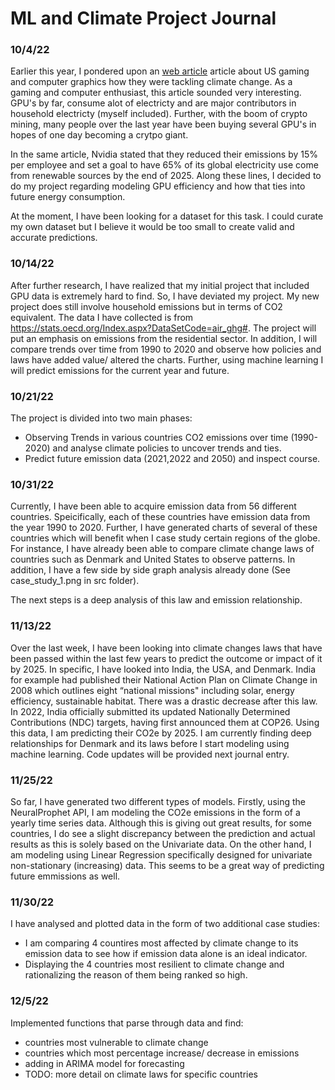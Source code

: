 # ML and Climate Project Journal


### 10/4/22

Earlier this year, I pondered upon an [web article](https://sustainabilitymag.com/esg/how-nvidia-fighting-climate-change-omniverse) article about US gaming and computer graphics how they were tackling climate change. As a gaming and computer enthusiast, this article sounded very interesting. GPU's by far, consume alot of electricty and are major contributors in household electricty (myself included). Further, with the boom of crypto mining, many people over the last year have been buying several GPU's in hopes of one day becoming a crytpo giant. 

In the same article, Nvidia stated that they reduced their emissions by 15% per employee and set a goal to have 65% of its global electricity use come from renewable sources by the end of 2025. Along these lines, I decided to do my project regarding modeling GPU efficiency and how that ties into future energy consumption.

At the moment, I have been looking for a dataset for this task. I could curate my own dataset but I believe it would be too small to create valid and accurate predictions.

### 10/14/22 

After further research, I have realized that my initial project that included GPU data is extremely hard to find. So, I have deviated my project. My new project does still involve household emissions but in terms of CO2 equivalent. The data I have collected is from https://stats.oecd.org/Index.aspx?DataSetCode=air_ghg#. The project will put an emphasis on emissions from the residential sector. In addition, I will compare trends over time from 1990 to 2020 and observe how policies and laws have added value/ altered the charts. Further, using machine learning I will predict emissions for the current year and future.

### 10/21/22

The project is divided into two main phases: 
- Observing Trends in various countries CO2 emissions over time (1990-2020) and analyse climate policies to uncover trends and ties.
- Predict future emission data (2021,2022 and 2050) and inspect course.

### 10/31/22

Currently, I have been able to acquire emission data from 56 different countries. Speicifically, each of these countries have emission data from the year 1990 to 2020.
Further, I have generated charts of several of these countries which will benefit when I case study certain regions of the globe. For instance, I have already been able to compare climate change laws of countries such as Denmark and United States to observe patterns. In addition, I have a few side by side graph analysis already done (See case_study_1.png in src folder). 

The next steps is a deep analysis of this law and emission relationship. 

### 11/13/22

Over the last week, I have been looking into climate changes laws that have been passed within the last few years to predict the outcome or impact of it by 2025. In specific, I have looked into India, the USA, and Denmark. India for example had published their National Action Plan on Climate Change in 2008 which outlines eight “national missions" including solar, energy efficiency, sustainable habitat. There was a drastic decrease after this law. In 2022, India officially submitted its updated Nationally Determined Contributions (NDC) targets, having first announced them at COP26. Using this data, I am predicting their CO2e by 2025. I am currently finding deep relationships for Denmark and its laws before I start modeling using machine learning. Code updates will be provided next journal entry.

### 11/25/22

So far, I have generated two different types of models. Firstly, using the NeuralProphet API, I am modeling the CO2e emissions in the form of a yearly time series data. Although this is giving out great results, for some countries, I do see a slight discrepancy between the prediction and actual results as this is solely based on the Univariate data. On the other hand, I am modeling using Linear Regression specifically designed for univariate non-stationary (increasing) data. This seems to be a great way of predicting future emmissions as well.


### 11/30/22

I have analysed and plotted data in the form of two additional case studies:
 - I am comparing 4 countires most affected by climate change to its emission data to see how if emission data alone is an ideal indicator.
 - Displaying the 4 countries most resilient to climate change and rationalizing the reason of them being ranked so high.


### 12/5/22

Implemented functions that parse through data and find:
- countries most vulnerable to climate change
- countries which most percentage increase/ decrease in emissions
- adding in ARIMA model for forecasting
- TODO: more detail on climate laws for specific countries

